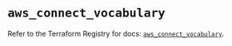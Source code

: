 # `aws_connect_vocabulary`

Refer to the Terraform Registry for docs: [`aws_connect_vocabulary`](https://registry.terraform.io/providers/hashicorp/aws/5.74.0/docs/resources/connect_vocabulary).
